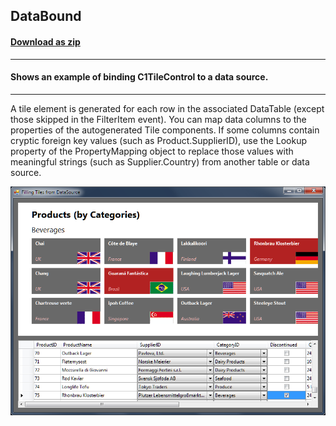 ## DataBound
#### [Download as zip](https://grapecity.github.io/DownGit/#/home?url=https://github.com/GrapeCity/ComponentOne-WinForms-Samples/tree/master/NetFramework\Tile\CS\DataBound)
____
#### Shows an example of binding C1TileControl to a data source.
____
A tile element is generated for each row in the associated DataTable (except those skipped in the FilterItem event).
You can map data columns to the properties of the autogenerated Tile components.
If some columns contain cryptic foreign key values (such as Product.SupplierID), 
use the Lookup property of the PropertyMapping object to replace those values with meaningful strings (such as Supplier.Country) from another table or data source.

![screenshot](screenshot.PNG)
